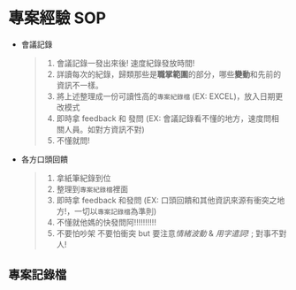 # 專案經驗 SOP

* 會議記錄
  > 1. 會議記錄一發出來後! 速度紀錄發放時間! 
  > 2. 詳讀每次的紀錄，歸類那些是**職掌範圍**的部分，哪些**變動**和先前的資訊不一樣。
  > 3. 將上述整理成一份可讀性高的`專案紀錄檔` (EX: EXCEL)，放入日期更改模式
  > 4. 即時拿 feedback 和 發問 (EX: 會議記錄看不懂的地方，速度問相關人員。如對方資訊不對)
  > 5. 不懂就問! 

* 各方口頭回饋
  > 1. 拿紙筆紀錄到位
  > 2. 整理到`專案紀錄檔`裡面
  > 3. 即時拿 feedback 和發問 (EX: 口頭回饋和其他資訊來源有衝突之地方!，一切以`專案記錄檔`為準則)
  > 4. 不懂就他媽的快發問阿!!!!!!!!!! 
  > 5. 不要怕吵架 不要怕衝突 but 要注意*情緒波動* & *用字遣詞!* ; 對事不對人! 


## 專案記錄檔


  